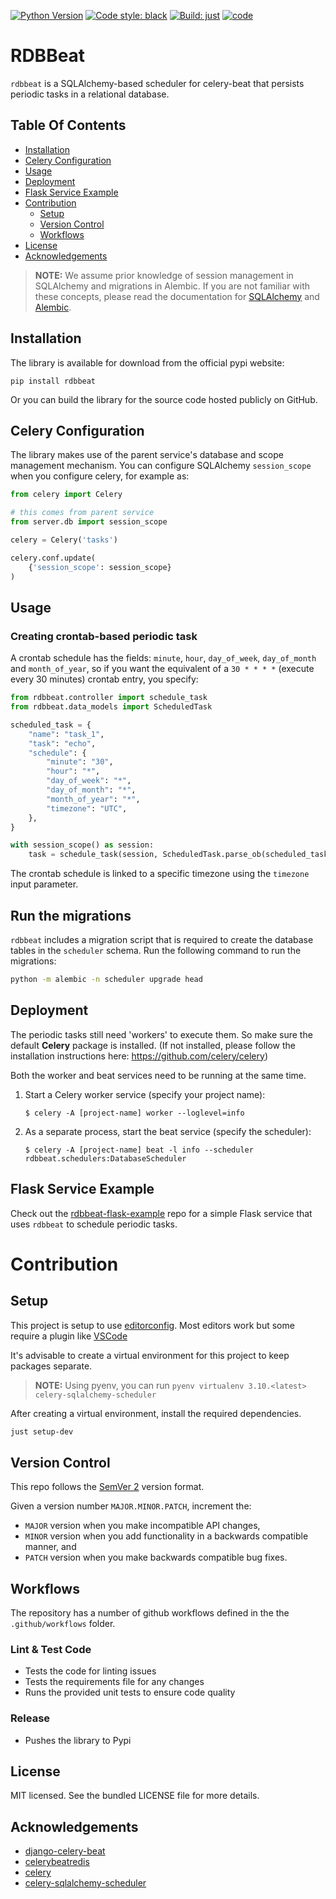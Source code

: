 [![Python Version](https://img.shields.io/badge/python-3.8-blue?logo=Python&logoColor=yellow)](https://docs.python.org/3.8/)
[![Code style: black](https://img.shields.io/badge/code%20style-black-000000.svg)](https://github.com/psf/black)
[![Build: just](https://img.shields.io/badge/%F0%9F%A4%96%20build-just-black?labelColor=white)](https://just.systems/)
[![code](https://github.com/aruba-uxi/celery-sqlalchemy-scheduler/actions/workflows/lint-test-code.yaml/badge.svg)](https://github.com/aruba-uxi/celery-sqlalchemy-scheduler/actions/workflows/lint-test-code.yaml)

# RDBBeat

`rdbbeat` is a SQLAlchemy-based scheduler for celery-beat that persists periodic tasks in a relational database.

## Table Of Contents

- [Installation](#installation)
- [Celery Configuration](#celery-configuration)
- [Usage](#usage)
- [Deployment](#deployment)
- [Flask Service Example](#flask-service-example)
- [Contribution](#contribution)
    - [Setup](#setup)
    - [Version Control](#version-control)
    - [Workflows](#workflows)
- [License](#license)
- [Acknowledgements](#acknowledgements)

> **__NOTE__:** We assume prior knowledge of session management in SQLAlchemy and migrations in Alembic. If you are not familiar with these concepts, please read the documentation for [SQLAlchemy](https://docs.sqlalchemy.org/en/14/orm/session_basics.html) and [Alembic](https://alembic.sqlalchemy.org/en/latest/tutorial.html).

## Installation

The library is available for download from the official pypi website:

`pip install rdbbeat`

Or you can build the library for the source code hosted publicly on GitHub.


## Celery Configuration


The library makes use of the parent service's database and scope management mechanism.
You can configure SQLAlchemy `session_scope` when you configure celery, for example as:

```Python
from celery import Celery

# this comes from parent service
from server.db import session_scope

celery = Celery('tasks')

celery.conf.update(
    {'session_scope': session_scope}
)
```

## Usage
### Creating crontab-based periodic task

A crontab schedule has the fields: `minute`, `hour`, `day_of_week`,
`day_of_month` and `month_of_year`, so if you want the equivalent of a
`30 * * * *` (execute every 30 minutes) crontab entry, you specify:

```Python
from rdbbeat.controller import schedule_task
from rdbbeat.data_models import ScheduledTask

scheduled_task = {
    "name": "task_1",
    "task": "echo",
    "schedule": {
        "minute": "30",
        "hour": "*",
        "day_of_week": "*",
        "day_of_month": "*",
        "month_of_year": "*",
        "timezone": "UTC",
    },
}

with session_scope() as session:
    task = schedule_task(session, ScheduledTask.parse_ob(scheduled_task))
```

The crontab schedule is linked to a specific timezone using the
`timezone` input parameter.

## Run the migrations

`rdbbeat` includes a migration script that is required to create the database tables in the `scheduler` schema. Run the following command to run the migrations:

```sh
python -m alembic -n scheduler upgrade head
```
## Deployment

The periodic tasks still need 'workers' to execute them. So make sure
the default **Celery** package is installed. (If not installed, please
follow the installation instructions here:
<https://github.com/celery/celery>)

Both the worker and beat services need to be running at the same time.

1.  Start a Celery worker service (specify your project name):

        $ celery -A [project-name] worker --loglevel=info

2.  As a separate process, start the beat service (specify the
    scheduler):

        $ celery -A [project-name] beat -l info --scheduler rdbbeat.schedulers:DatabaseScheduler

## Flask Service Example


Check out the [rdbbeat-flask-example](https://github.com/evanstjabadi/rdbbeat-flask-example) repo for a simple Flask service that uses `rdbbeat` to schedule periodic tasks.

# Contribution
## Setup



This project is setup to use [editorconfig](https://editorconfig.org/). Most editors work but some require a plugin like [VSCode](https://marketplace.visualstudio.com/items?itemName=EditorConfig.EditorConfig)

It's advisable to create a virtual environment for this project to keep packages separate.
> **__NOTE__:** Using pyenv, you can run `pyenv virtualenv 3.10.<latest> celery-sqlalchemy-scheduler`

After creating a virtual environment, install the required dependencies.

```sh
just setup-dev
```

## Version Control

This repo follows the [SemVer 2](https://semver.org/) version format.

Given a version number `MAJOR.MINOR.PATCH`, increment the:

- `MAJOR` version when you make incompatible API changes,
- `MINOR` version when you add functionality in a backwards compatible manner, and
- `PATCH` version when you make backwards compatible bug fixes.

## Workflows

The repository has a number of github workflows defined in the the `.github/workflows` folder.



### Lint & Test Code

- Tests the code for linting issues
- Tests the requirements file for any changes
- Runs the provided unit tests to ensure code quality

### Release

- Pushes the library to Pypi


## License
MIT licensed. See the bundled LICENSE file for more details.

## Acknowledgements

- [django-celery-beat](https://github.com/celery/django-celery-beat)
- [celerybeatredis](https://github.com/liuliqiang/celerybeatredis)
- [celery](https://github.com/celery/celery)
- [celery-sqlalchemy-scheduler](https://github.com/AngelLiang/celery-sqlalchemy-scheduler)
